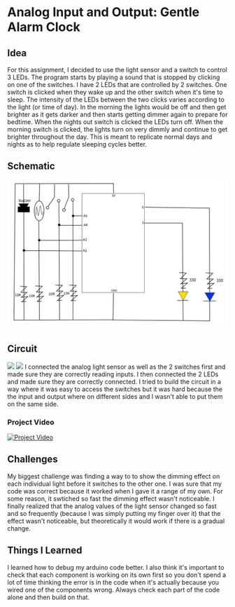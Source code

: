 # Analog Input and Output: Gentle Alarm Clock


## Idea

For this assignment, I decided to use the light sensor and a switch to control 3 LEDs. The program starts by playing a sound that is stopped by clicking on one of the switches. I have 2 LEDs that are controlled by 2 switches. One switch is clicked when they wake up and the other switch when it's time to sleep. The intensity of the LEDs between the two clicks varies according to the light (or time of day). In the morning the lights would be off and then get brighter as it gets darker and then starts getting dimmer again to prepare for bedtime. When the nights out switch is clicked the LEDs turn off. When the morning switch is clicked, the lights turn on very dimmly and continue to get brighter throughout the day. This is meant to replicate normal days and nights as to help regulate sleeping cycles better. 

## Schematic

![](schematic.png)

## Circuit
![](1.png)
![](2.png)
I connected the analog light sensor as well as the 2 switches first and made sure they are correctly reading inputs. I then connected the 2 LEDs and made sure they are correctly connected. I tried to build the circuit in a way where it was easy to access the switches but it was hard because the the input and output where on different sides and I wasn't able to put them on the same side. 

### Project Video
[![Project Video](https://img.youtube.com/vi/xhTeAuuj-7I/0.jpg)](https://youtu.be/xhTeAuuj-7I)

## Challenges

My biggest challenge was finding a way to to show the dimming effect on each individual light before it switches to the other one. I was sure that my code was correct because it worked when I gave it a range of my own. For some reason, it swtiched so fast the dimming effect wasn't noticeable. I finally realized that the analog values of the light sensor changed so fast and so frequently (because I was simply putting my finger over it) that the effect wasn't noticeable, but theoretically it would work if there is a gradual change.

## Things I Learned

I learned how to debug my arduino code better. I also think it's important to check that each component is working on its own first so you don't spend a lot of time thinking the error is in the code when it's actually because you wired one of the components wrong. Always check each part of the code alone and then build on that.
